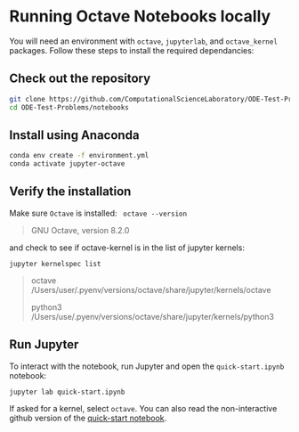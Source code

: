 # Running Octave Notebooks locally

You will need an environment with `octave`, `jupyterlab`, and `octave_kernel` packages. Follow these steps to install the required dependancies:

## Check out the repository 

```bash 
git clone https://github.com/ComputationalScienceLaboratory/ODE-Test-Problems.git
cd ODE-Test-Problems/notebooks
```

## Install using Anaconda

```bash 
conda env create -f environment.yml
conda activate jupyter-octave
```

## Verify the installation
Make sure `Octave` is installed:
``` octave --version```

> GNU Octave, version 8.2.0
> 


and check to see if octave-kernel is in the list of jupyter kernels:

```
jupyter kernelspec list
```

>  octave     /Users/user/.pyenv/versions/octave/share/jupyter/kernels/octave
>  
>   python3    /Users/use/.pyenv/versions/octave/share/jupyter/kernels/python3
  
 
## Run Jupyter 
To interact with the notebook, run Jupyter and open the `quick-start.ipynb` notebook:

`jupyter lab quick-start.ipynb`

If asked for a kernel, select `octave`. You can also read the non-interactive github version of the [quick-start notebook](quick-start.ipynb).




